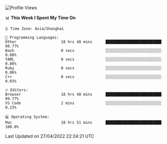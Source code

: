 <!--START_SECTION:waka-->
![Profile Views](http://img.shields.io/badge/Profile%20Views-3-blue)

📊 **This Week I Spent My Time On** 

```text
⌚︎ Time Zone: Asia/Shanghai

💬 Programming Languages: 
Other                    18 hrs 48 mins      █████████████████████████   99.77% 
Bash                     0 secs              ░░░░░░░░░░░░░░░░░░░░░░░░░   0.08% 
YAML                     0 secs              ░░░░░░░░░░░░░░░░░░░░░░░░░   0.06% 
Ruby                     0 secs              ░░░░░░░░░░░░░░░░░░░░░░░░░   0.06% 
C++                      0 secs              ░░░░░░░░░░░░░░░░░░░░░░░░░   0.03%

🔥 Editors: 
Browser                  18 hrs 48 mins      █████████████████████████   99.77% 
VS Code                  2 mins              ░░░░░░░░░░░░░░░░░░░░░░░░░   0.23%

💻 Operating System: 
Mac                      18 hrs 51 mins      █████████████████████████   100.0%

```


 Last Updated on 27/04/2022 22:24:21 UTC
<!--END_SECTION:waka-->